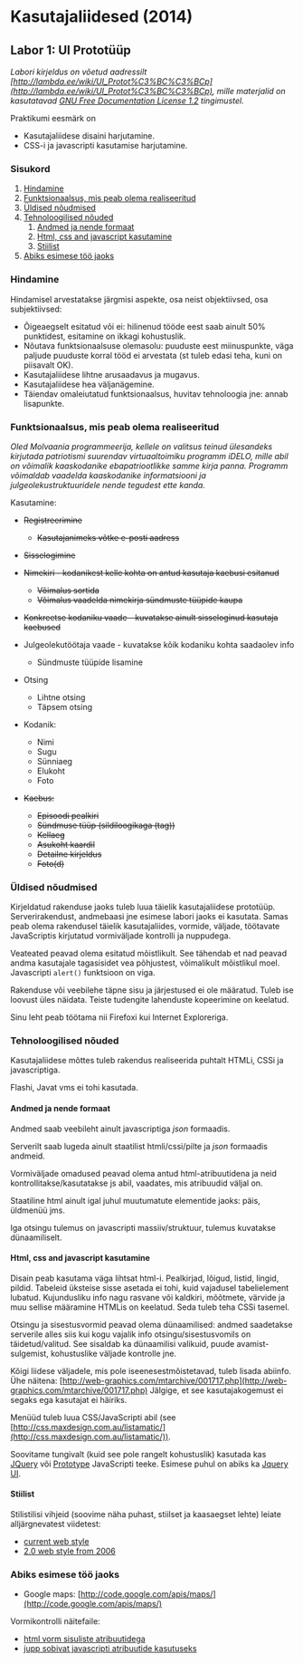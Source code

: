 # Kasutajaliidesed (2014) #

## Labor 1: UI Prototüüp ##

*Labori kirjeldus on võetud aadressilt
[http://lambda.ee/wiki/UI_Protot%C3%BC%C3%BCp](http://lambda.ee/wiki/UI_Protot%C3%BC%C3%BCp), mille
materjalid on kasutatavad [GNU Free Documentation License 1.2](http://www.gnu.org/copyleft/fdl.html)
tingimustel.*

Praktikumi eesmärk on

  * Kasutajaliidese disaini harjutamine.
  * CSS-i ja javascripti kasutamise harjutamine.


### Sisukord ###

  1. [Hindamine](#hindamine)
  1. [Funktsionaalsus, mis peab olema realiseeritud](#funktsionaalsus)
  1. [Üldised nõudmised](#noudmised)
  1. [Tehnoloogilised nõuded](#tehnoloogia)
     1. [Andmed ja nende formaat](#andmed)
     1. [Html, css and javascript kasutamine](#kasutamine)
     1. [Stiilist](#stiilist)
  1. [Abiks esimese töö jaoks](#abiks)


### <a name="hindamine" />Hindamine ###

Hindamisel arvestatakse järgmisi aspekte, osa neist objektiivsed, osa subjektiivsed:

  * Õigeaegselt esitatud või ei: hilinenud tööde eest saab ainult 50% punktidest, esitamine on
    ikkagi kohustuslik.
  * Nõutava funktsionaalsuse olemasolu: puuduste eest miinuspunkte, väga paljude puuduste korral
    tööd ei arvestata (st tuleb edasi teha, kuni on piisavalt OK).
  * Kasutajaliidese lihtne arusaadavus ja mugavus.
  * Kasutajaliidese hea väljanägemine.
  * Täiendav omaleiutatud funktsionaalsus, huvitav tehnoloogia jne: annab lisapunkte.


### <a name="funktsionaalsus" />Funktsionaalsus, mis peab olema realiseeritud ###

*Oled Molvaania programmeerija, kellele on valitsus teinud ülesandeks kirjutada patriotismi
suurendav virtuaaltoimiku programm iDELO, mille abil on võimalik kaaskodanike ebapatriootlikke samme
kirja panna. Programm võimaldab vaadelda kaaskodanike informatsiooni ja julgeolekustruktuuridele
nende tegudest ette kanda.*

Kasutamine:

  * ~~Registreerimine~~
    * ~~Kasutajanimeks võtke e-posti aadress~~

  * ~~Sisselogimine~~

  * ~~Nimekiri - kodanikest kelle kohta on antud kasutaja kaebusi esitanud~~
    * ~~Võimalus sortida~~
    * ~~Võimalus vaadelda nimekirja sündmuste tüüpide kaupa~~

  * ~~Konkreetse kodaniku vaade - kuvatakse ainult sisseloginud kasutaja kaebused~~

  * Julgeolekutöötaja vaade - kuvatakse kõik kodaniku kohta saadaolev info
    * Sündmuste tüüpide lisamine

  * Otsing
    * Lihtne otsing
    * Täpsem otsing

  * Kodanik:
    * Nimi
    * Sugu
    * Sünniaeg
    * Elukoht
    * Foto

  * ~~Kaebus:~~
    * ~~Episoodi pealkiri~~
    * ~~Sündmuse tüüp (sildiloogikaga (tag))~~
    * ~~Kellaeg~~
    * ~~Asukoht kaardil~~
    * ~~Detailne kirjeldus~~
    * ~~Foto(d)~~


### <a name="noudmised" />Üldised nõudmised ###

Kirjeldatud rakenduse jaoks tuleb luua täielik kasutajaliidese prototüüp. Serverirakendust,
andmebaasi jne esimese labori jaoks ei kasutata. Samas peab olema rakendusel täielik kasutajaliides,
vormide, väljade, töötavate JavaScriptis kirjutatud vormiväljade kontrolli ja nuppudega.

Veateated peavad olema esitatud mõistlikult. See tähendab et nad peavad andma kasutajale tagasisidet
vea põhjustest, võimalikult mõistlikul moel. Javascripti `alert()` funktsioon on viga.

Rakenduse või veebilehe täpne sisu ja järjestused ei ole määratud. Tuleb ise loovust üles näidata.
Teiste tudengite lahenduste kopeerimine on keelatud.

Sinu leht peab töötama nii Firefoxi kui Internet Exploreriga.


### <a name="tehnoloogia" />Tehnoloogilised nõuded ###

Kasutajaliidese mõttes tuleb rakendus realiseerida puhtalt HTMLi, CSSi ja javascriptiga.

Flashi, Javat vms ei tohi kasutada.


#### <a name="andmed" />Andmed ja nende formaat ####

Andmed saab veebileht ainult javascriptiga *json* formaadis.

Serverilt saab lugeda ainult staatilist htmli/cssi/pilte ja *json* formaadis andmeid.

Vormiväljade omadused peavad olema antud html-atribuutidena ja neid kontrollitakse/kasutatakse js
abil, vaadates, mis atribuudid väljal on.

Staatiline html ainult igal juhul muutumatute elementide jaoks: päis, üldmenüü jms.

Iga otsingu tulemus on javascripti massiiv/struktuur, tulemus kuvatakse dünaamiliselt.


#### <a name="kasutamine" />Html, css and javascript kasutamine ####

Disain peab kasutama väga lihtsat html-i. Pealkirjad, lõigud, listid, lingid, pildid. Tabeleid
üksteise sisse asetada ei tohi, kuid vajadusel tabelielement lubatud. Kujundusliku info nagu rasvane
või kaldkiri, mõõtmete, värvide ja muu sellise määramine HTMLis on keelatud. Seda tuleb teha CSSi
tasemel.

Otsingu ja sisestusvormid peavad olema dünaamilised: andmed saadetakse serverile alles siis kui kogu
vajalik info otsingu/sisestusvomils on täidetud/valitud. See sisaldab ka dünaamilisi valikuid, puude
avamist-sulgemist, kohustuslike väljade kontrolle jne.

Kõigi liidese väljadele, mis pole iseenesestmõistetavad, tuleb lisada abiinfo. Ühe näitena:
[http://web-graphics.com/mtarchive/001717.php](http://web-graphics.com/mtarchive/001717.php)
Jälgige, et see kasutajakogemust ei segaks ega kasutajat ei häiriks.

Menüüd tuleb luua CSS/JavaScripti abil (see
[http://css.maxdesign.com.au/listamatic/](http://css.maxdesign.com.au/listamatic/)).

Soovitame tungivalt (kuid see pole rangelt kohustuslik) kasutada kas [JQuery](http://jquery.com/)
või [Prototype](http://www.prototypejs.org/) JavaScripti teeke. Esimese puhul on abiks ka
[Jquery UI](http://jqueryui.com/).


#### <a name="stiilist" />Stiilist ####

Stilistilisi vihjeid (soovime näha puhast, stiilset ja kaasaegset lehte) leiate alljärgnevatest
viidetest:

  * [current web style](http://www.webdesignfromscratch.com/current-style.cfm#centered)
  * [2.0 web style from 2006](http://mittermayr.wordpress.com/2006/02/03/20-culture/)


### <a name="abiks" />Abiks esimese töö jaoks ###

  * Google maps: [http://code.google.com/apis/maps/](http://code.google.com/apis/maps/)

Vormikontrolli näitefaile:

  * [html vorm sisuliste atribuutidega](http://lambda.ee/wiki/Html_vorm_sisuliste_atribuutidega)
  * [jupp sobivat javascripti atribuutide kasutuseks](http://lambda.ee/wiki/Jupp_sobivat_javascripti_atribuutide_kasutuseks)
